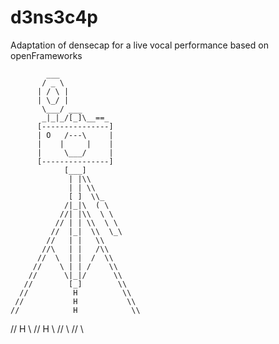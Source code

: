 # d3ns3c4p
Adaptation of densecap for a live vocal performance based on openFrameworks

            ___
           / _ \
          | / \ |
          | \_/ |
           \___/ ___
           _|_|_/[_]\__==_
          [---------------]
          | O   /---\     |
          |    |     |    |
          |     \___/     |
          [---------------]
                [___]
                 | |\\
                 | | \\
                 [ ]  \\_
                /|_|\  ( \
               //| |\\  \ \
              // | | \\  \ \
             //  |_|  \\  \_\
            //   | |   \\
           //\   | |   /\\
          //  \  | |  /  \\
         //    \ | | /    \\
        //      \|_|/      \\
       //        [_]        \\
      //          H          \\
     //           H           \\
    //            H            \\
   //             H             \\
  //              H              \\
 //                               \\
//                                 \\
